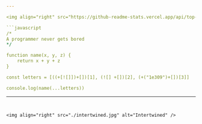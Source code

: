 ```yaml
---

<img align="right" src="https://github-readme-stats.vercel.app/api/top-langs/?username=alibakersartawi&layout=compact&langs_count=10&title_color=0CCD58&text_color=0CCD58&border_color=0CCD58&icon_color=0CCD58&bg_color=0C0C0C" alt="Top Langs" />

```javascript
/* 
A programmer never gets bored
*/

function name(x, y, z) {
    return x + y + z
}

const letters = [((+[![]])+[])[1], (![] +[])[2], (+("1e309")+[])[3]]

console.log(name(...letters))
```
---
```


<img align="right" src="./intertwined.jpg" alt="Intertwined" />
